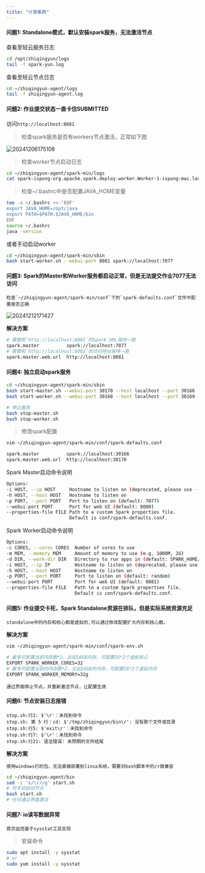 ```yaml
---
title: "计算集群"
---
```


#### 问题1: Standalone模式，默认安装spark服务，无法激活节点

查看至轻云服务日志

```bash
cd /opt/zhiqingyun/logs
tail -f spark-yun.log
```

查看至轻云节点日志

```bash
cd ~/zhiqingyun-agent/logs
tail -f zhiqingyun-agent.log
```

#### 问题2: 作业提交状态一直卡住SUBMITTED

访问`http://localhost:8081`

> 检查spark服务是否有workers节点激活，正常如下图

![20241206175108](https://img.isxcode.com/picgo/20241206175108.png)

> 检查worker节点启动日志

```bash
cd ~/zhiqingyun-agent/spark-min/logs
cat spark-ispong-org.apache.spark.deploy.worker.Worker-1-ispong-mac.local.out
```

> 检查~/.bashrc中是否配置JAVA_HOME变量

```bash
tee -a ~/.bashrc <<-'EOF'
export JAVA_HOME=/opt/java
export PATH=$PATH:$JAVA_HOME/bin
EOF
source ~/.bashrc
java -version
```

或者手动启动worker

```bash
cd ~/zhiqingyun-agent/spark-min/sbin
bash start-worker.sh --webui-port 8081 spark://localhost:7077
```

#### 问题3: Spark的Master和Worker服务都启动正常，但是无法提交作业7077无法访问

```wikitext
检查`~/zhiqingyun-agent/spark-min/conf`下的`spark-defaults.conf`文件中配置是否正确
```

![20241212171427](https://img.isxcode.com/picgo/20241212171427.png)

**解决方案**

```bash
# 需要和`http://localhost:8081`的Spark URL保持一致
spark.master          spark://localhost:7077
# 需要和`http://localhost:8081`的访问地址保持一直 
spark.master.web.url  http://localhost:8081
```

#### 问题4: 独立启动spark服务

```bash
cd ~/zhiqingyun-agent/spark-min/sbin
bash start-master.sh --webui-port 30170 --host localhost --port 30166
bash start-worker.sh --webui-port 30168 --host localhost --port 30169 -c 12 -m 20g spark://localhost:30166 

# 停止服务
bash stop-master.sh
bash stop-worker.sh
```

> 修改spark配置

```bash
vim ~/zhiqingyun-agent/spark-min/conf/spark-defaults.conf
```

```bash
spark.master          spark://localhost:30166
spark.master.web.url  http://localhost:30170
```

Spark Master启动命令说明

```bash
Options:
-i HOST, --ip HOST     Hostname to listen on (deprecated, please use --host or -h) 
-h HOST, --host HOST   Hostname to listen on
-p PORT, --port PORT   Port to listen on (default: 7077)
--webui-port PORT      Port for web UI (default: 8080)
--properties-file FILE Path to a custom Spark properties file.
                       Default is conf/spark-defaults.conf.
```

Spark Worker启动命令说明

```bash
Options:
-c CORES, --cores CORES  Number of cores to use
-m MEM, --memory MEM     Amount of memory to use (e.g. 1000M, 2G)
-d DIR, --work-dir DIR   Directory to run apps in (default: SPARK_HOME/work)
-i HOST, --ip IP         Hostname to listen on (deprecated, please use --host or -h)
-h HOST, --host HOST     Hostname to listen on
-p PORT, --port PORT     Port to listen on (default: random)
--webui-port PORT        Port for web UI (default: 8081)
--properties-file FILE   Path to a custom Spark properties file.
                         Default is conf/spark-defaults.conf. 
```

#### 问题5: 作业提交卡死，Spark Standalone资源在排队，但是实际系统资源充足

```log
standalone中的内存和核心都是虚拟的,可以通过修改配置扩大内存和核心数。
```

**解决方案**

```bash
vim ~/zhiqingyun-agent/spark-min/conf/spark-env.sh
```

```bash
# 最多可配置当前内存数*2，比如16GB内存，可配置16*2个虚拟核心
EXPORT SPARK_WORKER_CORES=32 
# 最多可配置当前的内存数*2，比如16GB的内存，可配置16*2个虚拟内存
EXPORT SPARK_WORKER_MEMORY=32g 
```

```wikitext
通过界面停止节点，并重新激活节点，让配置生效
```

#### 问题6: 节点安装日志报错

```log
stop.sh:行2: $'\r'：未找到命令
stop.sh: 第 5 行：cd: $'/tmp/zhiqingyun/bin\r': 没有那个文件或目录
stop.sh:行5: $'exit\r'：未找到命令
stop.sh:行7: $'\r'：未找到命令
stop.sh:行21: 语法错误: 未预期的文件结尾
```

**解决方案**

```wikitext
使用windows打的包，无法直接部署到linux系统，需要对bash脚本中的/r做兼容
```

```bash
cd ~/zhiqingyun-agent/bin
sed -i 's/\r//g' start.sh
# 可手动启动节点
bash start.sh
# 也可通过界面激活
```

#### 问题7: io读写数据异常

```wikitext
首页监控基于sysstat工具实现
```

> 安装命令

```bash
sudo apt install -y sysstat
# or
sudo yum install -y sysstat
```